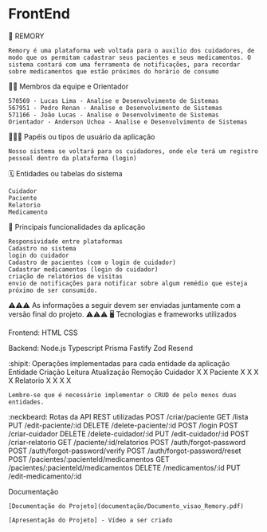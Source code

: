# FrontEnd

🏁 REMORY

    Remory é uma plataforma web voltada para o auxilio dos cuidadores, de modo que os permitam cadastrar seus pacientes e seus medicamentos. O sistema contará com uma ferramenta de notificações, para recordar sobre medicamentos que estão próximos do horário de consumo

🧑‍💻 Membros da equipe e Orientador

    570569 - Lucas Lima - Analise e Desenvolvimento de Sistemas
    567951 - Pedro Renan - Analise e Desenvolvimento de Sistemas
    571166 - João Lucas - Analise e Desenvolvimento de Sistemas
    Orientador - Anderson Uchoa - Analise e Desenvolvimento de Sistemas

🧑‍🤝‍🧑 Papéis ou tipos de usuário da aplicação

    Nosso sistema se voltará para os cuidadores, onde ele terá um registro pessoal dentro da plataforma (login)


🗓️ Entidades ou tabelas do sistema

    Cuidador
    Paciente
    Relatorio
    Medicamento

🚩 Principais funcionalidades da aplicação

    Responsividade entre plataformas
    Cadastro no sistema
    login do cuidador
    Cadastro de pacientes (com o login de cuidador)
    Cadastrar medicamentos (login do cuidador)
    criação de relatórios de visitas
    envio de notificações para notificar sobre algum remédio que esteja próximo de ser consumido.

⚠️⚠️⚠️ As informações a seguir devem ser enviadas juntamente com a versão final do projeto. ⚠️⚠️⚠️
🖥️ Tecnologias e frameworks utilizados

Frontend:
    HTML
    CSS

Backend:
    Node.js
    Typescript
    Prisma
    Fastify
    Zod
    Resend

:shipit: Operações implementadas para cada entidade da aplicação
    Entidade 	Criação 	Leitura 	Atualização 	Remoção
    Cuidador 	   X 	        		     X
    Paciente 	   X           X 		     X   	       X
    Relatorio 	   X           X             X             X		

    Lembre-se que é necessário implementar o CRUD de pelo menos duas entidades.

:neckbeard: Rotas da API REST utilizadas
    POST   /criar/paciente
    GET    /lista
    PUT    /edit-paciente/:id
    DELETE /delete-paciente/:id
    POST   /login
    POST   /criar-cuidador
    DELETE /delete-cuidador/:id
    PUT    /edit-cuidador/:id
    POST   /criar-relatorio
    GET    /paciente/:id/relatorios
    POST   /auth/forgot-password
    POST   /auth/forgot-password/verify
    POST   /auth/forgot-password/reset
    POST   /pacientes/:pacienteId/medicamentos
    GET    /pacientes/:pacienteId/medicamentos
    DELETE /medicamentos/:id
    PUT    /edit-medicamento/:id

Documentação

    [Documentação do Projeto](documentação/Documento_visao_Remory.pdf)

    [Apresentação do Projeto] - Vídeo a ser criado
